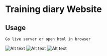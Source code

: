 # Training diary Website

## Usage
```
Go live server or open html in browser
```

![Alt text](images/training-1.png)
![Alt text](images/training-2.png)
![Alt text](images/training-3.png)
